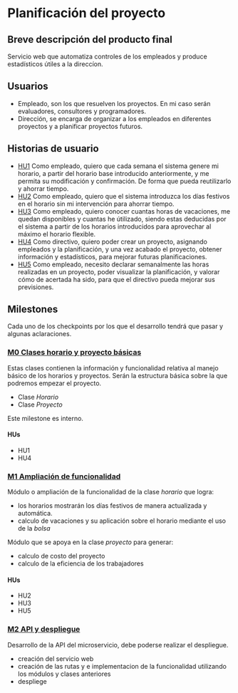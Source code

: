 # Planificación del proyecto
## Breve descripción del producto final

Servicio web que automatiza controles de los empleados y produce estadísticos útiles a la direccíon.

## Usuarios
- Empleado, son los que resuelven los proyectos. En mi caso serán evaluadores, consultores y programadores.
- Dirección, se encarga de organizar a los empleados en diferentes proyectos y a planificar proyectos futuros.

## Historias de usuario

- [HU1](https://github.com/morevi/jobcontrol/issues/3) Como empleado, quiero que cada semana el sistema genere mi horario, a partir del horario base introducido anteriormente, y me permita su modificación y confirmación. De forma que pueda reutilizarlo y ahorrar tiempo.
- [HU2](https://github.com/morevi/jobcontrol/issues/4) Como empleado, quiero que el sistema introduzca los días festivos en el horario sin mi intervención para ahorrar tiempo.
- [HU3](https://github.com/morevi/jobcontrol/issues/5) Como empleado, quiero conocer cuantas horas de vacaciones, me quedan disponibles y cuantas he útilizado, siendo estas deducidas por el sistema a partir de los horarios introducidos para aprovechar al máximo el horario flexible.
- [HU4](https://github.com/morevi/jobcontrol/issues/6) Como directivo, quiero poder crear un proyecto, asignando empleados y la planificación, y una vez acabado el proyecto, obtener información y estadísticos, para mejorar futuras planificaciones.
- [HU5](https://github.com/morevi/jobcontrol/issues/7) Como empleado, necesito declarar semanalmente las horas realizadas en un proyecto, poder visualizar la planificación, y valorar cómo de acertada ha sido, para que el directivo pueda mejorar sus previsiones.

## Milestones
Cada uno de los checkpoints por los que el desarrollo tendrá que pasar y algunas aclaraciones.

### [M0 Clases horario y proyecto básicas](https://github.com/morevi/jobcontrol/milestone/1)
Estas clases contienen la información y funcionalidad relativa al manejo básico de los horarios y proyectos. Serán la estructura básica sobre la que podremos empezar el proyecto.
- Clase _Horario_
- Clase _Proyecto_

Este milestone es interno.

#### HUs
- HU1
- HU4

### [M1 Ampliación de funcionalidad](https://github.com/morevi/jobcontrol/milestone/2)
Módulo o ampliación de la funcionalidad de la clase _horario_ que logra:
- los horarios mostrarán los días festivos de manera actualizada y automática.
- calculo de vacaciones y su aplicación sobre el horario mediante el uso de la _bolsa_

Módulo que se apoya en la clase _proyecto_ para generar:
- calculo de costo del proyecto
- calculo de la eficiencia de los trabajadores

#### HUs
- HU2
- HU3
- HU5

### [M2 API y despliegue](https://github.com/morevi/jobcontrol/milestone/3)
Desarrollo de la API del microservicio, debe poderse realizar el despliegue.
- creación del servicio web
- creación de las rutas y e implementacion de la funcionalidad utilizando los módulos y clases anteriores
- despliege
